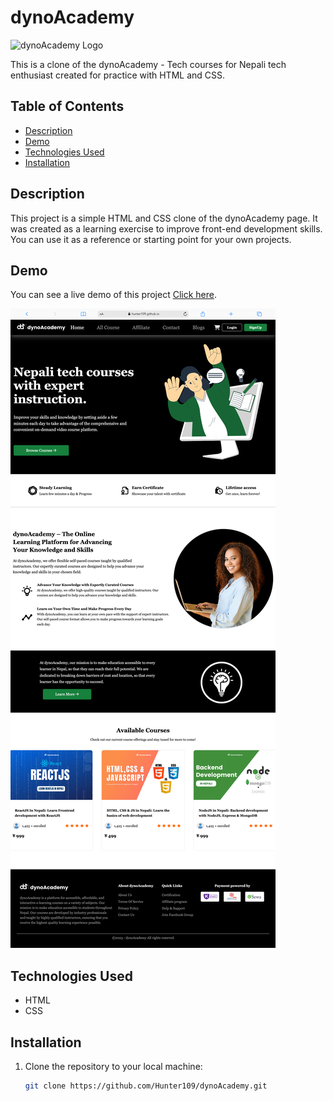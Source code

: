 # dynoAcademy

![dynoAcademy Logo](https://dynoacademy.com/_next/image?url=/_next/static/media/logo.6d8349d8.png&w=640&q=75)

This is a clone of the dynoAcademy - Tech courses for Nepali tech enthusiast created for practice with HTML and CSS.

## Table of Contents

- [Description](#description)
- [Demo](#demo)
- [Technologies Used](#technologies-used)
- [Installation](#installation)

## Description

This project is a simple HTML and CSS clone of the dynoAcademy page. It was created as a learning exercise to improve front-end development skills. You can use it as a reference or starting point for your own projects.

## Demo

You can see a live demo of this project [Click here](https://hunter109.github.io/dynoAcademy/).

![dynoAcademy Clone Demo](<./assets/image/mobile%20(1).png>)

## Technologies Used

- HTML
- CSS

## Installation

1. Clone the repository to your local machine:

   ```bash
   git clone https://github.com/Hunter109/dynoAcademy.git
   ```
